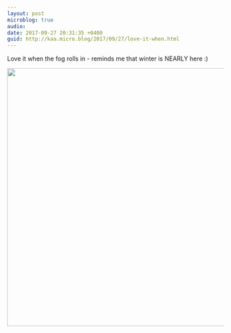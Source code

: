 ```yaml
---
layout: post
microblog: true
audio: 
date: 2017-09-27 20:31:35 +0400
guid: http://kaa.micro.blog/2017/09/27/love-it-when.html
---
```

Love it when the fog rolls in - reminds me that winter is NEARLY here :)

<img src="https://micro.kaa.bz/uploads/2018/323e031ffd.jpg" width="600" height="600" />
